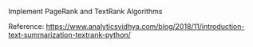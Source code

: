 Implement PageRank and TextRank Algorithms

Reference: https://www.analyticsvidhya.com/blog/2018/11/introduction-text-summarization-textrank-python/
